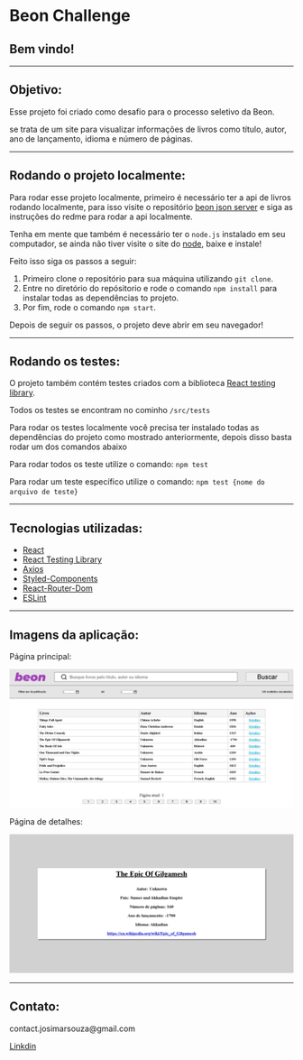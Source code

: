 <h1>Beon Challenge</h1>

<h2>Bem vindo!</h2>

<hr />

<h2>Objetivo:</h2>
<p>Esse projeto foi criado como desafio para o processo seletivo da Beon.</p>
<p>se trata de um site para visualizar informações de livros como título, autor, ano de lançamento, idioma e número de páginas.<p/>

<hr />

<h2>Rodando o projeto localmente:</h2>
<p>Para rodar esse projeto localmente, primeiro é necessário ter a api de livros rodando localmente, para isso visite o repositório <a href="https://github.com/Josimar-Souza/beonjsonserver" target="_blank">beon json server</a> e siga as instruções do redme para rodar a api localmente.<p/>
<p>Tenha em mente que também é necessário ter o <code>node.js</code> instalado em seu computador, se ainda não tiver visite o site do <a href="https://nodejs.org/en/" target="_blank">node</a>, baixe e instale!</p>
<p>Feito isso siga os passos a seguir:</p>
<ol>
  <li>Primeiro clone o repositório para sua máquina utilizando <code>git clone</code>.</li>
  <li>Entre no diretório do repósitorio e rode o comando <code>npm install</code> para instalar todas as dependências to projeto.</li>
  <li>Por fim, rode o comando <code>npm start</code>.</li>
</ol>
<p>Depois de seguir os passos, o projeto deve abrir em seu navegador!</p>

<hr />

<h2>Rodando os testes:</h2>
<p>O projeto também contém testes criados com a biblioteca <a href="https://testing-library.com/docs/react-testing-library/intro/" target="_blank">React testing library</a>.</p>
<p>Todos os testes se encontram no cominho <code>/src/tests</code></p>
<p>Para rodar os testes localmente você precisa ter instalado todas as dependências do projeto como mostrado anteriormente, depois disso basta rodar um dos comandos abaixo</p>
<p>Para rodar todos os teste utilize o comando: <code>npm test</code></p>
<p>Para rodar um teste específico utilize o comando: <code>npm test {nome do arquivo de teste}</code></p>

<hr />

<h2>Tecnologias utilizadas:</h2>
<ul>
  <li><a href="https://pt-br.reactjs.org/" target="_blank">React</a></li>
  <li><a href="https://testing-library.com/docs/react-testing-library/intro/" target="_blank">React Testing Library</a></li>
  <li><a href="https://www.npmjs.com/package/axios" target="_blank">Axios</a></li>
  <li><a href="https://styled-components.com/" target="_blank">Styled-Components</a></li>
  <li><a href="https://www.npmjs.com/package/react-router-dom" target="_blank">React-Router-Dom<a/></li>
  <li><a href="https://eslint.org/" target="_blank">ESLint</a></li>
</ul>

<hr />

<h2>Imagens da aplicação:</h2>
<p>Página principal:</p>
<img src="readme_images/Main_page_image.jpeg" />
<p>Página de detalhes:</p>
<img src="readme_images/Details_page_image.jpeg" />

<hr />

<h2>Contato:</h2>
<p>contact.josimarsouza@gmail.com</p>
<a href="https://www.linkedin.com/in/josimar-souza-brito/" target="_blank">Linkdin</a>
